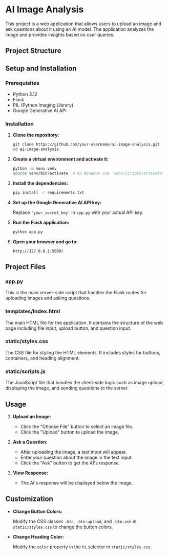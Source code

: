 # AI Image Analysis

This project is a web application that allows users to upload an image and ask questions about it using an AI model. The application analyzes the image and provides insights based on user queries.

## Project Structure




## Setup and Installation

### Prerequisites

- Python 3.12
- Flask
- PIL (Python Imaging Library)
- Google Generative AI API

### Installation

1. **Clone the repository:**

    ```sh
    git clone https://github.com/your-username/ai-image-analysis.git
    cd ai-image-analysis
    ```

2. **Create a virtual environment and activate it:**

    ```sh
    python -m venv venv
    source venv/bin/activate  # On Windows use `venv\Scripts\activate`
    ```

3. **Install the dependencies:**

    ```sh
    pip install -r requirements.txt
    ```

4. **Set up the Google Generative AI API key:**

    Replace `'your_secret_key'` in `app.py` with your actual API key.

5. **Run the Flask application:**

    ```sh
    python app.py
    ```

6. **Open your browser and go to:**

    ```
    http://127.0.0.1:5000/
    ```

## Project Files

### app.py

This is the main server-side script that handles the Flask routes for uploading images and asking questions.

### templates/index.html

The main HTML file for the application. It contains the structure of the web page including file input, upload button, and question input.

### static/styles.css

The CSS file for styling the HTML elements. It includes styles for buttons, containers, and heading alignment.

### static/scripts.js

The JavaScript file that handles the client-side logic such as image upload, displaying the image, and sending questions to the server.

## Usage

1. **Upload an Image:**

    - Click the "Choose File" button to select an image file.
    - Click the "Upload" button to upload the image.

2. **Ask a Question:**

    - After uploading the image, a text input will appear.
    - Enter your question about the image in the text input.
    - Click the "Ask" button to get the AI's response.

3. **View Response:**

    - The AI's response will be displayed below the image.

## Customization

- **Change Button Colors:**
  
  Modify the CSS classes `.btn`, `.btn-upload`, and `.btn-ask` in `static/styles.css` to change the button colors.

- **Change Heading Color:**
  
  Modify the `color` property in the `h1` selector in `static/styles.css`.

